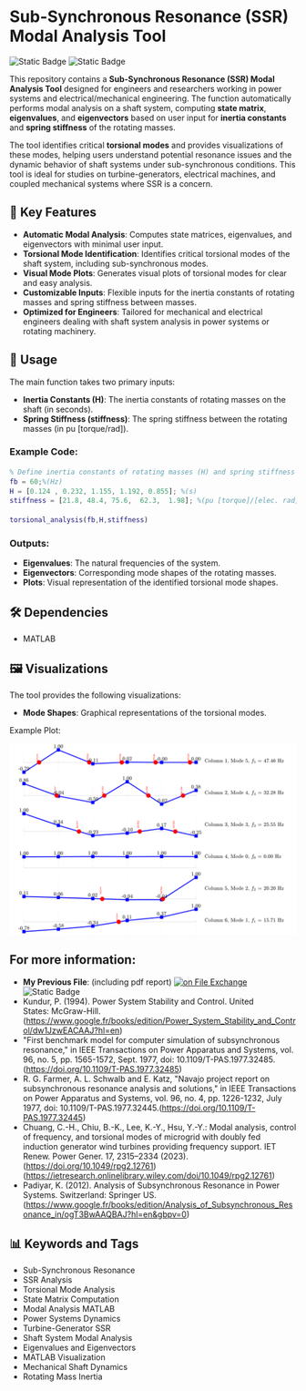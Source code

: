 # Sub-Synchronous Resonance (SSR) Modal Analysis Tool

![Static Badge](https://img.shields.io/badge/Hamed-Najafi-blue)
![Static Badge](https://img.shields.io/badge/MATLAB%C2%AE-HamedNajafi-blue?style=plastic&logo=MATLAB)



This repository contains a **Sub-Synchronous Resonance (SSR) Modal Analysis Tool** designed for engineers and researchers working in power systems and electrical/mechanical engineering. The function automatically performs modal analysis on a shaft system, computing **state matrix**, **eigenvalues**, and **eigenvectors** based on user input for **inertia constants** and **spring stiffness** of the rotating masses.

The tool identifies critical **torsional modes** and provides visualizations of these modes, helping users understand potential resonance issues and the dynamic behavior of shaft systems under sub-synchronous conditions. This tool is ideal for studies on turbine-generators, electrical machines, and coupled mechanical systems where SSR is a concern.

## 🔑 Key Features
- **Automatic Modal Analysis**: Computes state matrices, eigenvalues, and eigenvectors with minimal user input.
- **Torsional Mode Identification**: Identifies critical torsional modes of the shaft system, including sub-synchronous modes.
- **Visual Mode Plots**: Generates visual plots of torsional modes for clear and easy analysis.
- **Customizable Inputs**: Flexible inputs for the inertia constants of rotating masses and spring stiffness between masses.
- **Optimized for Engineers**: Tailored for mechanical and electrical engineers dealing with shaft system analysis in power systems or rotating machinery.

## 🚀 Usage
The main function takes two primary inputs:
- **Inertia Constants (H)**: The inertia constants of rotating masses on the shaft (in seconds).
- **Spring Stiffness (stiffness)**: The spring stiffness between the rotating masses (in pu [torque/rad]).

### Example Code:
```matlab
% Define inertia constants of rotating masses (H) and spring stiffness (K)
fb = 60;%(Hz)
H = [0.124 , 0.232, 1.155, 1.192, 0.855]; %(s)
stiffness = [21.8, 48.4, 75.6,  62.3,  1.98]; %(pu [torque]/[elec. rad])

torsional_analysis(fb,H,stiffness)
```

### Outputs:
- **Eigenvalues**: The natural frequencies of the system.
- **Eigenvectors**: Corresponding mode shapes of the rotating masses.
- **Plots**: Visual representation of the identified torsional mode shapes.

## 🛠️ Dependencies
- MATLAB

## 🖼️ Visualizations
The tool provides the following visualizations:
- **Mode Shapes**: Graphical representations of the torsional modes.

Example Plot:

![plot](./html/main_06.svg)

## For more information:
- **My Previous File**: (including pdf report)  [![on File Exchange](https://www.mathworks.com/matlabcentral/images/matlab-file-exchange.svg)]([https://www.mathworks.com/matlabcentral/fileexchange/70197-private-cody-leaderboard](https://www.mathworks.com/matlabcentral/fileexchange/160188-subsynchronous-resonance-ssr?s_tid=prof_contriblnk))
![Static Badge](https://img.shields.io/badge/GitHub-black?link=https%3A%2F%2Fgithub.com%2FHamedNajafi74%2FSSR%2F)
- Kundur, P. (1994). Power System Stability and Control. United States: McGraw-Hill. (https://www.google.fr/books/edition/Power_System_Stability_and_Control/dw1JzwEACAAJ?hl=en)
- "First benchmark model for computer simulation of subsynchronous resonance," in IEEE Transactions on Power Apparatus and Systems, vol. 96, no. 5, pp. 1565-1572, Sept. 1977, doi: 10.1109/T-PAS.1977.32485.(https://doi.org/10.1109/T-PAS.1977.32485)
- R. G. Farmer, A. L. Schwalb and E. Katz, "Navajo project report on subsynchronous resonance analysis and solutions," in IEEE Transactions on Power Apparatus and Systems, vol. 96, no. 4, pp. 1226-1232, July 1977, doi: 10.1109/T-PAS.1977.32445.(https://doi.org/10.1109/T-PAS.1977.32445)
-  Chuang, C.-H., Chiu, B.-K., Lee, K.-Y., Hsu, Y.-Y.: Modal analysis, control of frequency, and torsional modes of microgrid with doubly fed induction generator wind turbines providing frequency support. IET Renew. Power Gener. 17, 2315–2334 (2023). (https://doi.org/10.1049/rpg2.12761)(https://ietresearch.onlinelibrary.wiley.com/doi/10.1049/rpg2.12761)
- Padiyar, K. (2012). Analysis of Subsynchronous Resonance in Power Systems. Switzerland: Springer US. (https://www.google.fr/books/edition/Analysis_of_Subsynchronous_Resonance_in/ogT3BwAAQBAJ?hl=en&gbpv=0)



## 📊 Keywords and Tags
- Sub-Synchronous Resonance
- SSR Analysis
- Torsional Mode Analysis
- State Matrix Computation
- Modal Analysis MATLAB
- Power Systems Dynamics
- Turbine-Generator SSR
- Shaft System Modal Analysis
- Eigenvalues and Eigenvectors
- MATLAB Visualization
- Mechanical Shaft Dynamics
- Rotating Mass Inertia

